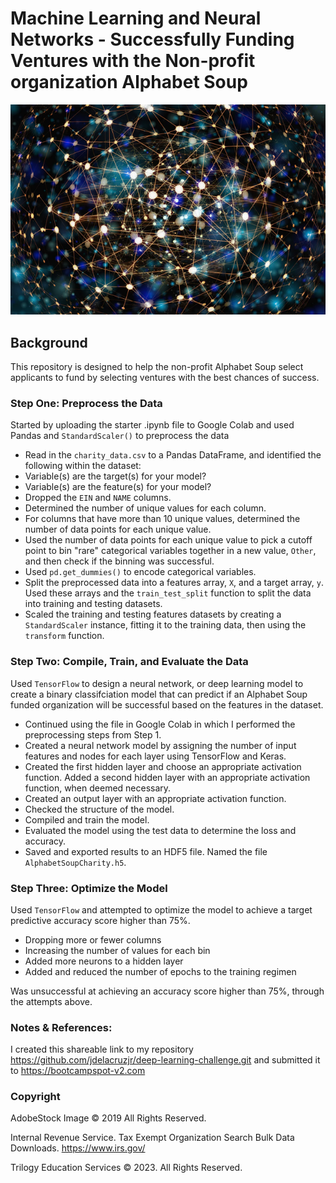 # Machine Learning and Neural Networks - Successfully Funding Ventures with the Non-profit organization Alphabet Soup

![neural_network](Images/neural_network.png)
## Background

This repository is designed to help the non-profit Alphabet Soup select applicants to fund by selecting ventures with the best chances of success.

### Step One: Preprocess the Data
Started by uploading the starter .ipynb file to Google Colab and used Pandas and `StandardScaler()` to preprocess the data

* Read in the `charity_data.csv` to a Pandas DataFrame, and identified the following within the dataset:
* Variable(s) are the target(s) for your model?
* Variable(s) are the feature(s) for your model?
* Dropped the `EIN` and `NAME` columns.
* Determined the number of unique values for each column.
* For columns that have more than 10 unique values, determined the number of data points for each unique value.
* Used the number of data points for each unique value to pick a cutoff point to bin "rare" categorical variables together in a new value, `Other`, and then check if the binning was successful.
* Used `pd.get_dummies()` to encode categorical variables.
* Split the preprocessed data into a features array, `X`, and a target array, `y`. Used these arrays and the `train_test_split` function to split the data into training and testing datasets.
* Scaled the training and testing features datasets by creating a `StandardScaler` instance, fitting it to the training data, then using the `transform` function.

### Step Two: Compile, Train, and Evaluate the Data
Used `TensorFlow` to design a neural network, or deep learning model to create a binary classifciation model that can predict if an Alphabet Soup funded organization will be successful based on the features in the dataset.

* Continued using the file in Google Colab in which I performed the preprocessing steps from Step 1.
* Created a neural network model by assigning the number of input features and nodes for each layer using TensorFlow and Keras.
* Created the first hidden layer and choose an appropriate activation function. Added a second hidden layer with an appropriate activation function, when deemed necessary.
* Created an output layer with an appropriate activation function.
* Checked the structure of the model.
* Compiled and train the model.
* Evaluated the model using the test data to determine the loss and accuracy.
* Saved and exported results to an HDF5 file. Named the file `AlphabetSoupCharity.h5`.
### Step Three: Optimize the Model
Used `TensorFlow` and attempted to optimize the model to achieve a target predictive accuracy score higher than 75%.

* Dropping more or fewer columns
* Increasing the number of values for each bin
* Added more neurons to a hidden layer
* Added and reduced the number of epochs to the training regimen

Was unsuccessful at achieving an accuracy score higher than 75%, through the attempts above.
### Notes & References:

  I created this shareable link to my repository <https://github.com/jdelacruzjr/deep-learning-challenge.git> and submitted it to <https://bootcampspot-v2.com>
### Copyright

AdobeStock Image © 2019 All Rights Reserved.

Internal Revenue Service. Tax Exempt Organization Search Bulk Data Downloads. <https://www.irs.gov/>

Trilogy Education Services © 2023. All Rights Reserved.